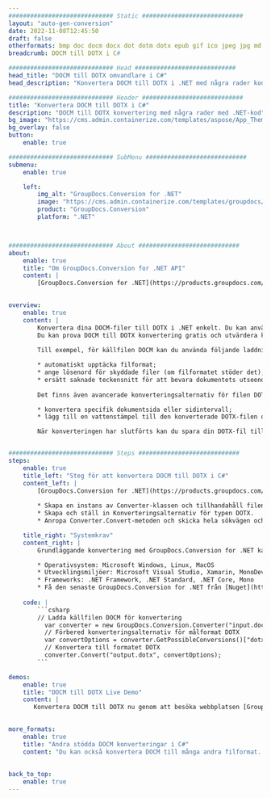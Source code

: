 ```yaml
---
############################# Static ############################
layout: "auto-gen-conversion"
date: 2022-11-08T12:45:50
draft: false
otherformats: bmp doc docm docx dot dotm dotx epub gif ico jpeg jpg md odt ott pdf png psd rtf tex tif tiff txt xps
breadcrumb: DOCM till DOTX i C#

############################# Head ############################
head_title: "DOCM till DOTX omvandlare i C#"
head_description: "Konvertera DOCM till DOTX i .NET med några rader kod. Använd GroupDocs Document Conversion API för att konvertera över 160 filformat."

############################# Header ############################
title: "Konvertera DOCM till DOTX i C#"
description: "DOCM till DOTX konvertering med några rader med .NET-kod"
bg_image: "https://cms.admin.containerize.com/templates/aspose/App_Themes/V3/images/bg/header1.png"
bg_overlay: false
button:
    enable: true

############################# SubMenu ############################
submenu:
    enable: true

    left:
        img_alt: "GroupDocs.Conversion for .NET"
        image: "https://cms.admin.containerize.com/templates/groupdocs/images/product-logos/90x90-noborder/groupdocs-conversion-net.png"
        product: "GroupDocs.Conversion"
        platform: ".NET"



############################# About ############################
about:
    enable: true
    title: "Om GroupDocs.Conversion for .NET API"
    content: |
        [GroupDocs.Conversion for .NET](https://products.groupdocs.com/conversion/net/) kan användas för att konvertera Microsoft Word, Excel, PowerPoint, PDF, Visio och andra format. GroupDocs.Conversion är ett fristående API som är lämpligt för back-end och interna system där hög prestanda krävs. Det beror inte på någon programvara som Microsoft eller Open Office.
    

overview:
    enable: true
    content: |
        Konvertera dina DOCM-filer till DOTX i .NET enkelt. Du kan använda bara ett par C# kodrader i valfri plattform som du vill, som - Windows, Linux, macOS.
        Du kan prova DOCM till DOTX konvertering gratis och utvärdera konverteringsresultatens kvalitet. Tillsammans med enkla filkonverteringsscenarier kan du prova mer avancerade alternativ för att ladda källfilen DOCM och för att spara resultatet DOTX. 
        
        Till exempel, för källfilen DOCM kan du använda följande laddningsalternativ:

        * automatiskt upptäcka filformat;
        * ange lösenord för skyddade filer (om filformatet stöder det);
        * ersätt saknade teckensnitt för att bevara dokumentets utseende.
        
        Det finns även avancerade konverteringsalternativ för filen DOTX:

        * konvertera specifik dokumentsida eller sidintervall;
        * lägg till en vattenstämpel till den konverterade DOTX-filen och många fler.

        När konverteringen har slutförts kan du spara din DOTX-fil till den lokala filsökvägen eller någon tredje parts lagring som FTP, Amazon S3, Google Drive, Dropbox etc. Observera - för att konvertera DOCM till {{ TO}} det finns inget behov av någon ytterligare programvara installerad - som MS Office, Open Office, Adobe Acrobat Reader etc.


############################# Steps ############################
steps:
    enable: true
    title_left: "Steg för att konvertera DOCM till DOTX i C#"
    content_left: |
        [GroupDocs.Conversion for .NET](https://products.groupdocs.com/conversion/net/) gör det enkelt för utvecklare att konvertera en DOCM-fil till DOTX med några rader kod.
        
        * Skapa en instans av Converter-klassen och tillhandahåll filen DOCM med den fullständiga sökvägen
        * Skapa och ställ in Konverteringsalternativ för typen DOTX.
        * Anropa Converter.Convert-metoden och skicka hela sökvägen och formatet (DOTX) som en parameter

    title_right: "Systemkrav"
    content_right: |
        Grundläggande konvertering med GroupDocs.Conversion for .NET kan göras med bara några enkla steg. Våra API:er stöds på alla större plattformar och operativsystem. Innan du kör koden nedan, se till att du har följande förutsättningar installerade på ditt system.

        * Operativsystem: Microsoft Windows, Linux, MacOS
        * Utvecklingsmiljöer: Microsoft Visual Studio, Xamarin, MonoDevelop
        * Frameworks: .NET Framework, .NET Standard, .NET Core, Mono
        * Få den senaste GroupDocs.Conversion for .NET från [Nuget](https://www.nuget.org/packages/groupdocs.conversion)
         
    code: |
        ```csharp    
        // Ladda källfilen DOCM för konvertering
          var converter = new GroupDocs.Conversion.Converter("input.docm");
          // Förbered konverteringsalternativ för målformat DOTX
          var convertOptions = converter.GetPossibleConversions()["dotx"].ConvertOptions;
          // Konvertera till formatet DOTX
          converter.Convert("output.dotx", convertOptions);
        ```

demos:
    enable: true
    title: "DOCM till DOTX Live Demo"
    content: |
       Konvertera DOCM till DOTX nu genom att besöka webbplatsen [GroupDocs.Conversion App](https://products.groupdocs.app/conversion/family). Onlinedemo har följande fördelar
          

more_formats:
    enable: true
    title: "Andra stödda DOCM konverteringar i C#"
    content: "Du kan också konvertera DOCM till många andra filformat. Se listan nedan."
       
       
back_to_top:
    enable: true
---
```


